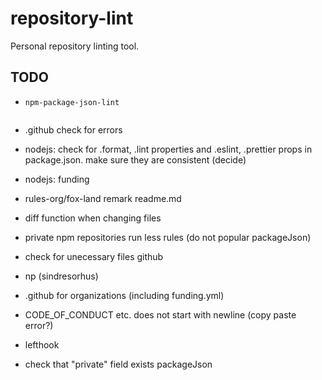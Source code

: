 # repository-lint

Personal repository linting tool.

## TODO

- `npm-package-json-lint`

```json

```

- .github check for errors


- nodejs: check for .format, .lint properties and .eslint, .prettier props in package.json. make sure they are consistent (decide)
- nodejs: funding
- rules-org/fox-land remark readme.md
- diff function when changing files
- private npm repositories run less rules (do not popular packageJson)
- check for unecessary files github
- np (sindresorhus)
- .github for organizations (including funding.yml)
- CODE_OF_CONDUCT etc. does not start with newline (copy paste error?)
- lefthook
- check that "private" field exists packageJson
